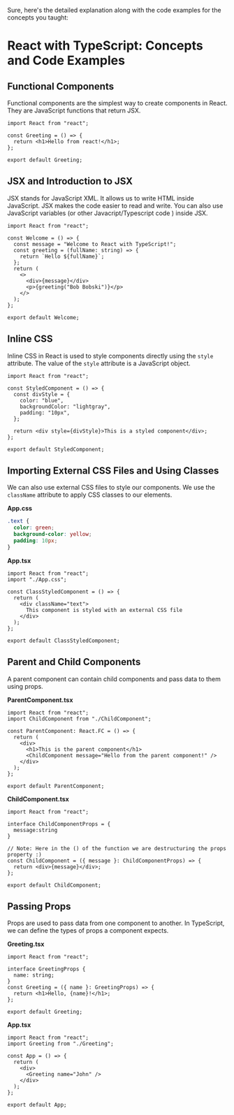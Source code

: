 Sure, here's the detailed explanation along with the code examples for the concepts you taught:

# React with TypeScript: Concepts and Code Examples

## Functional Components

Functional components are the simplest way to create components in React. They are JavaScript functions that return JSX.

```tsx
import React from "react";

const Greeting = () => {
  return <h1>Hello from react!</h1>;
};

export default Greeting;
```

## JSX and Introduction to JSX

JSX stands for JavaScript XML. It allows us to write HTML inside JavaScript. JSX makes the code easier to read and write. You can also use JavaScript variables (or other Javacript/Typescript code ) inside JSX.

```tsx
import React from "react";

const Welcome = () => {
  const message = "Welcome to React with TypeScript!";
  const greeting = (fullName: string) => {
    return `Hello ${fullName}`;
  };
  return (
    <>
      <div>{message}</div>
      <p>{greeting("Bob Bobski")}</p>
    </>
  );
};

export default Welcome;
```

## Inline CSS

Inline CSS in React is used to style components directly using the `style` attribute. The value of the `style` attribute is a JavaScript object.

```tsx
import React from "react";

const StyledComponent = () => {
  const divStyle = {
    color: "blue",
    backgroundColor: "lightgray",
    padding: "10px",
  };

  return <div style={divStyle}>This is a styled component</div>;
};

export default StyledComponent;
```

## Importing External CSS Files and Using Classes

We can also use external CSS files to style our components. We use the `className` attribute to apply CSS classes to our elements.

**App.css**

```css
.text {
  color: green;
  background-color: yellow;
  padding: 10px;
}
```

**App.tsx**

```tsx
import React from "react";
import "./App.css";

const ClassStyledComponent = () => {
  return (
    <div className="text">
      This component is styled with an external CSS file
    </div>
  );
};

export default ClassStyledComponent;
```

## Parent and Child Components

A parent component can contain child components and pass data to them using props.

**ParentComponent.tsx**

```tsx
import React from "react";
import ChildComponent from "./ChildComponent";

const ParentComponent: React.FC = () => {
  return (
    <div>
      <h1>This is the parent component</h1>
      <ChildComponent message="Hello from the parent component!" />
    </div>
  );
};

export default ParentComponent;
```

**ChildComponent.tsx**

```tsx
import React from "react";

interface ChildComponentProps = {
  message:string
}

// Note: Here in the () of the function we are destructuring the props property :)
const ChildComponent = ({ message }: ChildComponentProps) => {
  return <div>{message}</div>;
};

export default ChildComponent;
```

## Passing Props

Props are used to pass data from one component to another. In TypeScript, we can define the types of props a component expects.

**Greeting.tsx**

```tsx
import React from "react";

interface GreetingProps {
  name: string;
}
const Greeting = ({ name }: GreetingProps) => {
  return <h1>Hello, {name}!</h1>;
};

export default Greeting;
```

**App.tsx**

```tsx
import React from "react";
import Greeting from "./Greeting";

const App = () => {
  return (
    <div>
      <Greeting name="John" />
    </div>
  );
};

export default App;
```
